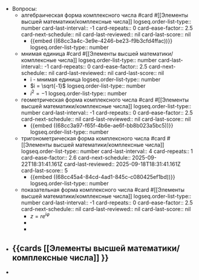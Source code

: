 - Вопросы:
	- алгебраическая форма комплексного числа #card #[[Элементы высшей математики/комплексные числа]]
	  logseq.order-list-type:: number
	  card-last-interval:: -1
	  card-repeats:: 0
	  card-ease-factor:: 2.5
	  card-next-schedule:: nil
	  card-last-reviewed:: nil
	  card-last-score:: nil
		- {{embed ((68cc3a4c-3e9e-4246-be23-f9b3cfd4ffac))}}
		  logseq.order-list-type:: number
	- мнимая единица #card #[[Элементы высшей математики/комплексные числа]]
	  logseq.order-list-type:: number
	  card-last-interval:: -1
	  card-repeats:: 0
	  card-ease-factor:: 2.5
	  card-next-schedule:: nil
	  card-last-reviewed:: nil
	  card-last-score:: nil
		- i - мнимая единица
		  logseq.order-list-type:: number
		- $i = \sqrt{-1}$
		  logseq.order-list-type:: number
		- $i^2 = -1$
		  logseq.order-list-type:: number
	- геометрическая форма комплексного числа #card #[[Элементы высшей математики/комплексные числа]]
	  logseq.order-list-type:: number
	  card-last-interval:: -1
	  card-repeats:: 0
	  card-ease-factor:: 2.5
	  card-next-schedule:: nil
	  card-last-reviewed:: nil
	  card-last-score:: nil
		- {{embed ((68cc3a97-f65f-4b6e-ae6f-bb8b023a5bc5))}}
		  logseq.order-list-type:: number
	- тригонометрическая форма комплексного числа #card #[[Элементы высшей математики/комплексные числа]]
	  logseq.order-list-type:: number
	  card-last-interval:: 4
	  card-repeats:: 1
	  card-ease-factor:: 2.6
	  card-next-schedule:: 2025-09-22T18:31:41.161Z
	  card-last-reviewed:: 2025-09-18T18:31:41.161Z
	  card-last-score:: 5
		- {{embed ((68cc45a4-84cd-4ad1-845c-c080425ef1bd))}}
		  logseq.order-list-type:: number
	- показательная форма комплексного числа #card #[[Элементы высшей математики/комплексные числа]]
	  logseq.order-list-type:: number
	  card-last-interval:: -1
	  card-repeats:: 0
	  card-ease-factor:: 2.5
	  card-next-schedule:: nil
	  card-last-reviewed:: nil
	  card-last-score:: nil
		- $z = r e^{i \varphi}$
		-
		-
- {{cards [[Элементы высшей математики/комплексные числа]] }}
	-
-